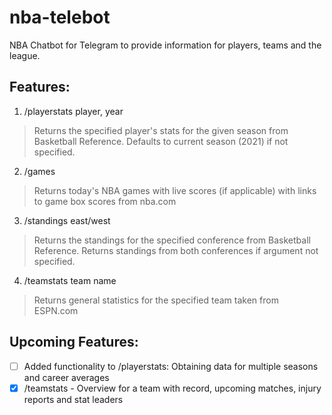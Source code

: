 # nba-telebot
NBA Chatbot for Telegram to provide information for players, teams and the league.

## Features:
1. /playerstats player, year
> Returns the specified player's stats for the given season from Basketball Reference. Defaults to current season (2021) if not specified.
2. /games
> Returns today's NBA games with live scores (if applicable) with links to game box scores from nba.com
3. /standings east/west
> Returns the standings for the specified conference from Basketball Reference. Returns standings from both conferences if argument not specified.
4. /teamstats team name
> Returns general statistics for the specified team taken from ESPN.com

## Upcoming Features:
- [ ] Added functionality to /playerstats: Obtaining data for multiple seasons and career averages
- [X] /teamstats - Overview for a team with record, upcoming matches, injury reports and stat leaders
